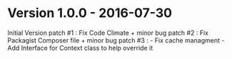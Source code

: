 # Version 1.0.0 - 2016-07-30
   Initial Version
   patch #1 : Fix Code Climate + minor bug
   patch #2 : Fix Packagist Composer file + minor bug
   patch #3 : 
      - Fix cache managment 
      - Add Interface for Context class to help override it

